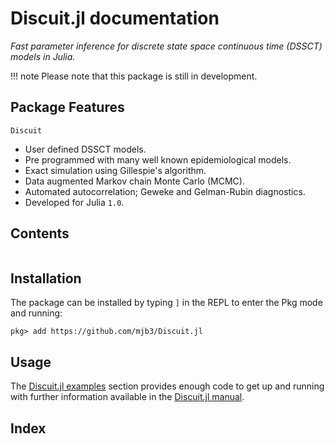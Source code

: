 # Discuit.jl documentation

*Fast parameter inference for discrete state space continuous time (DSSCT) models in Julia.*
<!-- Discuit: simulation and parameter inference for discrete state space continuous time (DSSCT) models. -->

!!! note
    Please note that this package is still in development.

## Package Features

```@docs
Discuit
```

- User defined DSSCT models.
- Pre programmed with many well known epidemiological models.
- Exact simulation using Gillespie's algorithm.
- Data augmented Markov chain Monte Carlo (MCMC).
- Automated autocorrelation; Geweke and Gelman-Rubin diagnostics.
- Developed for Julia `1.0`.

## Contents

```@contents
```

## Installation

The package can be installed by typing `]` in the REPL to enter the Pkg mode and running:

```
pkg> add https://github.com/mjb3/Discuit.jl
```

## Usage

The [Discuit.jl examples](@ref) section provides enough code to get up and running with further information available in the [Discuit.jl manual](@ref).

## Index

```@index
```
